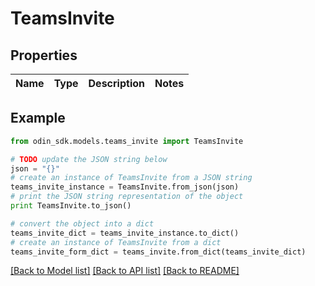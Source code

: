 # TeamsInvite


## Properties

Name | Type | Description | Notes
------------ | ------------- | ------------- | -------------

## Example

```python
from odin_sdk.models.teams_invite import TeamsInvite

# TODO update the JSON string below
json = "{}"
# create an instance of TeamsInvite from a JSON string
teams_invite_instance = TeamsInvite.from_json(json)
# print the JSON string representation of the object
print TeamsInvite.to_json()

# convert the object into a dict
teams_invite_dict = teams_invite_instance.to_dict()
# create an instance of TeamsInvite from a dict
teams_invite_form_dict = teams_invite.from_dict(teams_invite_dict)
```
[[Back to Model list]](../README.md#documentation-for-models) [[Back to API list]](../README.md#documentation-for-api-endpoints) [[Back to README]](../README.md)


